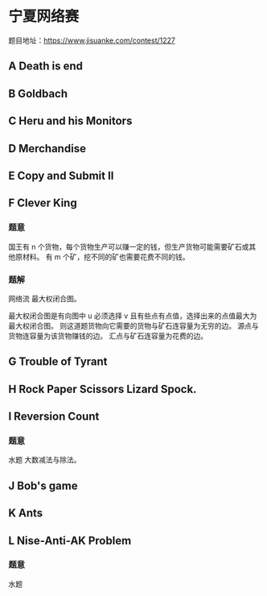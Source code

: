 # 宁夏网络赛
题目地址：https://www.jisuanke.com/contest/1227
## A	Death is end
## B	Goldbach 
## C	Heru and his Monitors 
## D	Merchandise
## E	Copy and Submit II 
## F	Clever King 
### 题意
国王有 n 个货物，每个货物生产可以赚一定的钱，但生产货物可能需要矿石或其他原材料。
有 m 个矿，挖不同的矿也需要花费不同的钱。
### 题解
网络流 最大权闭合图。

最大权闭合图是有向图中 u 必须选择 v 且有些点有点值，选择出来的点值最大为最大权闭合图。
则这道题货物向它需要的货物与矿石连容量为无穷的边。
源点与货物连容量为该货物赚钱的边。
汇点与矿石连容量为花费的边。
## G	Trouble of Tyrant 
## H	Rock Paper Scissors Lizard Spock.
## I	Reversion Count 
### 题意
水题 大数减法与除法。
## J	Bob's game 
## K	Ants
## L    Nise-Anti-AK Problem
### 题意
水题